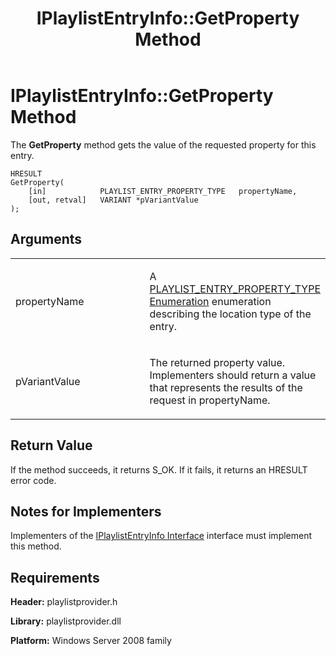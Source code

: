 ﻿---
title: IPlaylistEntryInfo::GetProperty Method
TOCTitle: IPlaylistEntryInfo::GetProperty Method
ms:assetid: a36f33d1-e59d-457e-bb5f-5b1fda770d45
ms:mtpsurl: https://msdn.microsoft.com/en-us/library/Dd146284(v=VS.90)
ms:contentKeyID: 19132355
ms.date: 05/02/2012
mtps_version: v=VS.90
---

# IPlaylistEntryInfo::GetProperty Method

The **GetProperty** method gets the value of the requested property for this entry.

    HRESULT
    GetProperty(
        [in]            PLAYLIST_ENTRY_PROPERTY_TYPE   propertyName,
        [out, retval]   VARIANT *pVariantValue
    );

## Arguments

<table>
<colgroup>
<col style="width: 50%" />
<col style="width: 50%" />
</colgroup>
<tbody>
<tr class="odd">
<td><p>propertyName</p></td>
<td><p>A <a href="playlist-entry-property-type-enumeration.md">PLAYLIST_ENTRY_PROPERTY_TYPE Enumeration</a> enumeration describing the location type of the entry.</p></td>
</tr>
<tr class="even">
<td><p>pVariantValue</p></td>
<td><p>The returned property value. Implementers should return a value that represents the results of the request in propertyName.</p></td>
</tr>
</tbody>
</table>


## Return Value

If the method succeeds, it returns S\_OK. If it fails, it returns an HRESULT error code.

## Notes for Implementers

Implementers of the [IPlaylistEntryInfo Interface](iplaylistentryinfo-interface.md) interface must implement this method.

## Requirements

**Header:** playlistprovider.h

**Library:** playlistprovider.dll

**Platform:** Windows Server 2008 family

